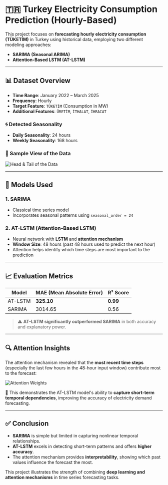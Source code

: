 # 🇹🇷 Turkey Electricity Consumption Prediction (Hourly-Based)

This project focuses on **forecasting hourly electricity consumption (TÜKETİM)** in Turkey using historical data, employing two different modeling approaches:

- **SARIMA (Seasonal ARIMA)**
- **Attention-Based LSTM (AT-LSTM)**

---

## 📊 Dataset Overview

- **Time Range**: January 2022 – March 2025  
- **Frequency**: Hourly  
- **Target Feature**: `TÜKETİM` (Consumption in MW)  
- **Additional Features**: `ÜRETİM`, `İTHALAT`, `İHRACAT`

### 🌀 Detected Seasonality

- **Daily Seasonality**: 24 hours  
- **Weekly Seasonality**: 168 hours

### 📌 Sample View of the Data

![Head & Tail of the Data](https://github.com/user-attachments/assets/1a045033-0b5c-4fa8-8aa6-d863006e1afe)

---

## 🧠 Models Used

### 1. SARIMA
- Classical time series model  
- Incorporates seasonal patterns using `seasonal_order = 24`

### 2. AT-LSTM (Attention-Based LSTM)
- Neural network with **LSTM** and **attention mechanism**
- **Window Size**: 48 hours (past 48 hours used to predict the next hour)
- Attention helps identify which time steps are most important to the prediction

---

## 📈 Evaluation Metrics

| **Model**  | **MAE (Mean Absolute Error)** | **R² Score** |
|------------|-------------------------------|--------------|
| AT-LSTM    | **325.10**                    | **0.99**     |
| SARIMA     | 3014.65                       | 0.56         |

> ⚠️ **AT-LSTM significantly outperformed SARIMA** in both accuracy and explanatory power.

---

## 🔍 Attention Insights

The attention mechanism revealed that the **most recent time steps** (especially the last few hours in the 48-hour input window) contribute most to the forecast:

![Attention Weights](https://github.com/user-attachments/assets/b53dc0fd-270f-4ef7-b76b-cde4691be359)

📌 This demonstrates the AT-LSTM model's ability to **capture short-term temporal dependencies**, improving the accuracy of electricity demand forecasting.

---

## ✅ Conclusion

- **SARIMA** is simple but limited in capturing nonlinear temporal relationships.
- **AT-LSTM** excels in detecting short-term patterns and offers **higher accuracy**.
- The attention mechanism provides **interpretability**, showing which past values influence the forecast the most.

This project illustrates the strength of combining **deep learning and attention mechanisms** in time series forecasting tasks.
